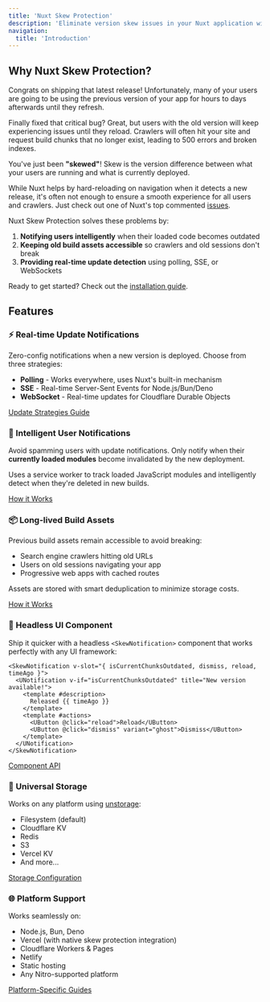 ```yaml
---
title: 'Nuxt Skew Protection'
description: 'Eliminate version skew issues in your Nuxt application with intelligent update notifications and long-lived build assets.'
navigation:
  title: 'Introduction'
---
```


## Why Nuxt Skew Protection?

Congrats on shipping that latest release! Unfortunately, many of your users
are going to be using the previous version of your app for hours to days
afterwards until they refresh.

Finally fixed that critical bug? Great, but users with the old version will
keep experiencing issues until they reload. Crawlers will often hit your site
and request build chunks that no longer exist, leading to 500 errors and
broken indexes.

You've just been **"skewed"**! Skew is the version difference between what
your users are running and what is currently deployed.

While Nuxt helps by hard-reloading on navigation when it detects a new
release, it's often not enough to ensure a smooth experience for all users
and crawlers. Just check out one of Nuxt's top commented
[issues](https://github.com/nuxt/nuxt/issues/29624).

Nuxt Skew Protection solves these problems by:

1. **Notifying users intelligently** when their loaded code becomes outdated
2. **Keeping old build assets accessible** so crawlers and old sessions don't
   break
3. **Providing real-time update detection** using polling, SSE, or WebSockets

Ready to get started? Check out the
[installation guide](/docs/skew-protection/getting-started/installation).

## Features

### ⚡ Real-time Update Notifications

Zero-config notifications when a new version is deployed. Choose from three
strategies:

- **Polling** - Works everywhere, uses Nuxt's built-in mechanism
- **SSE** - Real-time Server-Sent Events for Node.js/Bun/Deno
- **WebSocket** - Real-time updates for Cloudflare Durable Objects

[Update Strategies Guide](/docs/skew-protection/guides/update-strategies)

### 🎯 Intelligent User Notifications

Avoid spamming users with update notifications. Only notify when their
**currently loaded modules** become invalidated by the new deployment.

Uses a service worker to track loaded JavaScript modules and intelligently
detect when they're deleted in new builds.

[How it Works](/docs/skew-protection/guides/how-it-works)

### 📦 Long-lived Build Assets

Previous build assets remain accessible to avoid breaking:

- Search engine crawlers hitting old URLs
- Users on old sessions navigating your app
- Progressive web apps with cached routes

Assets are stored with smart deduplication to minimize storage costs.

[How it Works](/docs/skew-protection/guides/how-it-works)

### 🎨 Headless UI Component

Ship it quicker with a headless `<SkewNotification>` component that works
perfectly with any UI framework:

```vue
<SkewNotification v-slot="{ isCurrentChunksOutdated, dismiss, reload, timeAgo }">
  <UNotification v-if="isCurrentChunksOutdated" title="New version available!">
    <template #description>
      Released {{ timeAgo }}
    </template>
    <template #actions>
      <UButton @click="reload">Reload</UButton>
      <UButton @click="dismiss" variant="ghost">Dismiss</UButton>
    </template>
  </UNotification>
</SkewNotification>
```

[Component API](/docs/skew-protection/api/skew-notification)

### 🔧 Universal Storage

Works on any platform using [unstorage](https://unstorage.unjs.io/):

- Filesystem (default)
- Cloudflare KV
- Redis
- S3
- Vercel KV
- And more...

[Storage Configuration](/docs/skew-protection/guides/storage-configuration)

### 🌐 Platform Support

Works seamlessly on:

- Node.js, Bun, Deno
- Vercel (with native skew protection integration)
- Cloudflare Workers & Pages
- Netlify
- Static hosting
- Any Nitro-supported platform

[Platform-Specific Guides](/docs/skew-protection/guides/platforms)

